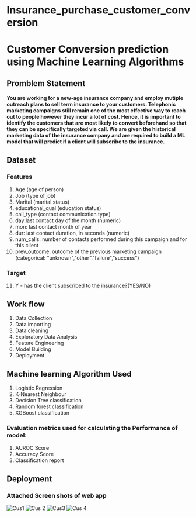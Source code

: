 # Insurance_purchase_customer_conversion
# Customer Conversion prediction using Machine Learning Algorithms
## Promblem Statement

#### You are working for a new-age insurance company and employ mutiple outreach plans to sell term insurance to your customers. Telephonic marketing campaigns still remain one of the most effective way to reach out to people however they incur a lot of cost. Hence, it is important to identify the customers that are most likely to convert beforehand so that they can be specifically targeted via call. We are given the historical marketing data of the insurance company and are required to build a ML model that will predict if a client will subscribe to the insurance. 

## Dataset
 ### Features
 1. Age (age of person)
 2. Job (type of job)
 3. Marital (marital status)
 4. educational_qual (education status)
 5. call_type (contact communication type) 
 6. day:last contact day of the month (numeric) 
 7. mon: last contact month of year
 8. dur: last contact duration, in seconds (numeric)
 9. num_calls: number of contacts performed during this campaign and for this client
 10. prev_outcome: outcome of the previous marketing campaign (categorical: "unknown","other","failure","success")
 
 ### Target 
 11. Y - has the client subscribed to the insurance?(YES/NO)
 
 ## Work flow 
 
 1. Data Collection
 2. Data importing
 3. Data cleaning
 4. Exploratory Data Analysis
 5. Feature Engineering
 6. Model Building
 7. Deployment
 
 ## Machine learning Algorithm Used
 
 1. Logistic Regression
 2. K-Nearest Neighbour
 3. Decision Tree classification
 4. Random forest classification
 5. XGBoost classification
 
  ### Evaluation metrics used for calculating the Performance of model:
  1. AUROC Score
  2. Accuracy Score
  3. Classification report
  
  
  ## Deployment
  ### Attached Screen shots of web app 
  ![Cus1](https://user-images.githubusercontent.com/115647490/224844129-4da88df8-34f7-484c-a467-87f223f18f7c.PNG)
  ![Cus 2](https://user-images.githubusercontent.com/115647490/224844234-be05334e-9d11-4179-8218-c58e6e282c0f.PNG)
  ![Cus3](https://user-images.githubusercontent.com/115647490/224844418-221edc97-0f89-48ae-be8a-07688c9e2a36.PNG)
  ![Cus 4](https://user-images.githubusercontent.com/115647490/224844558-2e3b8d9f-536d-43a3-99d7-adfe6a07675d.PNG)


 


